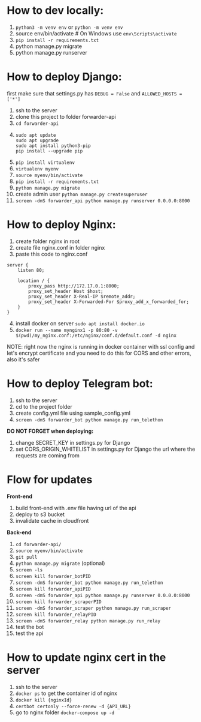 # How to dev locally:
1) `python3 -m venv env` or `python -m venv env`
2) source env/bin/activate  # On Windows use `env\Scripts\activate`
3) `pip install -r requirements.txt`
4) python manage.py migrate
5) python manage.py runserver


# How to deploy Django:

first make sure that settings.py has `DEBUG = False` and `ALLOWED_HOSTS = ['*']`
1) ssh to the server
2) clone this project to folder forwarder-api
3) `cd forwarder-api`
4) ```
   sudo apt update
   sudo apt upgrade
   sudo apt install python3-pip
   pip install --upgrade pip 
   ```
5) `pip install virtualenv`
6) `virtualenv myenv`
7) `source myenv/bin/activate`
8) `pip install -r requirements.txt`
9) `python manage.py migrate`
10) create admin user `python manage.py createsuperuser`
11) `screen -dmS forwarder_api python manage.py runserver 0.0.0.0:8000`


# How to deploy Nginx:

1) create folder nginx in root
2) create file nginx.conf in folder nginx
3) paste this code to nginx.conf
```
server {
    listen 80;

    location / {
        proxy_pass http://172.17.0.1:8000;
        proxy_set_header Host $host;
        proxy_set_header X-Real-IP $remote_addr;
        proxy_set_header X-Forwarded-For $proxy_add_x_forwarded_for;
    }
}
```
4) install docker on server `sudo apt install docker.io`
5) `docker run --name mynginx1 -p 80:80 -v $(pwd)/my_nginx.conf:/etc/nginx/conf.d/default.conf -d nginx`

NOTE: right now the nginx is running in docker container with ssl config and let's encrypt certificate 
and you need to do this for CORS and other errors, also it's safer

# How to deploy Telegram bot:

1) ssh to the server
2) cd to the project folder
3) create config.yml file using sample_config.yml
4) `screen -dmS forwarder_bot python manage.py run_telethon`

**DO NOT FORGET when deploying:**
1) change SECRET_KEY in settings.py for Django
2) set CORS_ORIGIN_WHITELIST in settings.py for Django the url where the requests are coming from


# Flow for updates

**Front-end**
1) build front-end with .env file having url of the api
2) deploy to s3 bucket
3) invalidate cache in cloudfront

**Back-end**
1) `cd forwarder-api/`
2) `source myenv/bin/activate`
3) `git pull`
4) `python manage.py migrate` (optional)
5) `screen -ls`
6) `screen kill forwarder_botPID`
7) `screen -dmS forwarder_bot python manage.py run_telethon`
8) `screen kill forwarder_apiPID`
9) `screen -dmS forwarder_api python manage.py runserver 0.0.0.0:8000` 
10) `screen kill forwarder_scraperPID`
11) `screen -dmS forwarder_scraper python manage.py run_scraper`
12) `screen kill forwarder_relayPID`
13) `screen -dmS forwarder_relay python manage.py run_relay`
14) test the bot
15) test the api

# How to update nginx cert in the server
1) ssh to the server
2) `docker ps` to get the container id of nginx
3) `docker kill {nginxId}`
4) `certbot certonly --force-renew -d {API_URL}`
5) go to nginx folder `docker-compose up -d`
